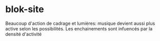# blok-site
Beaucoup d'action de cadrage et lumières: musique devient aussi plus active selon les possibilités. Les enchainements sont infuencés par la densité d'activité

